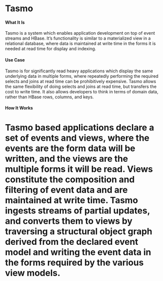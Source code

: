 Tasmo
=========

#### What It Is
Tasmo is a system which enables application development on top of event streams and HBase. It’s functionality is similar to a materialized view in a relational database, where data is maintained at write time in the forms it is needed at read time for display and indexing.

#### Use Case
Tasmo is for significantly read heavy applications which display the same underlying data in multiple forms, where repeatedly performing the required selects and joins at read time can be prohibitively expensive. Tasmo allows the same flexibility of doing selects and joins at read time, but transfers the cost to write time. It also allows developers to think in terms of domain data, rather than HBase rows, columns, and keys.

#### How It Works
Tasmo based applications declare a set of events and views, where the events are the form data will be written, and the views are the multiple forms it will be read. Views constitute the composition and filtering of event data and are maintained at write time. Tasmo ingests streams of partial updates, and converts them to views by traversing a structural object graph derived from the declared event model and writing the event data in the forms required by the various view models.
=====
